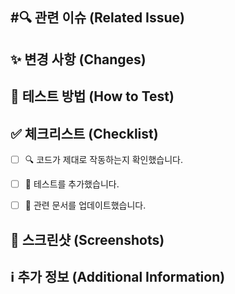 ## #️🔍 관련 이슈 (Related Issue)
<!-- 이 PR이 해결하는 이슈 번호를 적어주세요 (e.g. #123) -->


## ✨ 변경 사항 (Changes)
<!-- 이 PR에서 변경된 내용을 간략하게 적어주세요 -->


## 🧪 테스트 방법 (How to Test)
<!-- 변경 사항을 어떻게 테스트할 수 있는지 자세히 적어주세요 -->


## ✅ 체크리스트 (Checklist)
- [ ] 🔍 코드가 제대로 작동하는지 확인했습니다.
- [ ] 🧪 테스트를 추가했습니다.
- [ ] 📖 관련 문서를 업데이트했습니다.


## 📸 스크린샷 (Screenshots)
<!-- 가능하면 스크린샷을 첨부해주세요 -->


## ℹ️ 추가 정보 (Additional Information)
<!-- 추가적인 설명이나 메모가 있으면 적어주세요 -->
